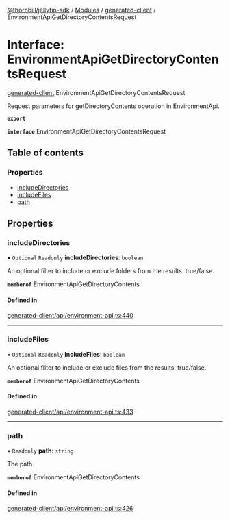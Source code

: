 [@thornbill/jellyfin-sdk](../README.md) / [Modules](../modules.md) / [generated-client](../modules/generated_client.md) / EnvironmentApiGetDirectoryContentsRequest

# Interface: EnvironmentApiGetDirectoryContentsRequest

[generated-client](../modules/generated_client.md).EnvironmentApiGetDirectoryContentsRequest

Request parameters for getDirectoryContents operation in EnvironmentApi.

**`export`**

**`interface`** EnvironmentApiGetDirectoryContentsRequest

## Table of contents

### Properties

- [includeDirectories](generated_client.EnvironmentApiGetDirectoryContentsRequest.md#includedirectories)
- [includeFiles](generated_client.EnvironmentApiGetDirectoryContentsRequest.md#includefiles)
- [path](generated_client.EnvironmentApiGetDirectoryContentsRequest.md#path)

## Properties

### includeDirectories

• `Optional` `Readonly` **includeDirectories**: `boolean`

An optional filter to include or exclude folders from the results. true/false.

**`memberof`** EnvironmentApiGetDirectoryContents

#### Defined in

[generated-client/api/environment-api.ts:440](https://github.com/jellyfin/jellyfin-sdk-typescript/blob/fa599ae/src/generated-client/api/environment-api.ts#L440)

___

### includeFiles

• `Optional` `Readonly` **includeFiles**: `boolean`

An optional filter to include or exclude files from the results. true/false.

**`memberof`** EnvironmentApiGetDirectoryContents

#### Defined in

[generated-client/api/environment-api.ts:433](https://github.com/jellyfin/jellyfin-sdk-typescript/blob/fa599ae/src/generated-client/api/environment-api.ts#L433)

___

### path

• `Readonly` **path**: `string`

The path.

**`memberof`** EnvironmentApiGetDirectoryContents

#### Defined in

[generated-client/api/environment-api.ts:426](https://github.com/jellyfin/jellyfin-sdk-typescript/blob/fa599ae/src/generated-client/api/environment-api.ts#L426)
